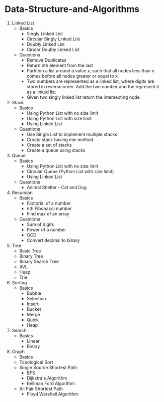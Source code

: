 # Data-Structure-and-Algorithms

1. Linked List
    - Basics
        - Singly Linked List
        - Circular Singly Linked List
        - Doubly Linked List
        - Cirular Doubly Linked List
    - Questions
        - Remove Duplicates
        - Return nth element from the last
        - Partition a list around a value x, such that all nodes less than x comes before all nodes greater or equal to x
        - Two numbers are represented as a linked list, where digits are stored in reverse order. Add the two number and the represent it as a linked list
        - Given two singly linked list return the intersecting node
2. Stack
    - Basics
        - Using Python List with no size limit
        - Using Python List with size limit
        - Using Linked List
    - Questions
        - Use Single List to implement multiple stacks
        - Create stack having min method
        - Create a set of stacks
        - Create a queue using stacks
3. Queue
    - Basics
        - Using Python List with no size limit
        - Circular Queue (Python List with size limit)
        - Using Linked List
    - Questions
        - Animal Shelter - Cat and Dog
4. Recursion
    - Basics
        - Factorial of a number
        - nth Fibonacci number
        - Find max of an array
    - Questions
        - Sum of digits
        - Power of a number
        - GCD
        - Convert decimal to binary
5. Tree
    - Basic Tree
    - Binary Tree
    - Binary Search Tree
    - AVL
    - Heap
    - Trie
6. Sorting
    - Basics
        - Bubble
        - Selection
        - Insert
        - Bucket
        - Merge
        - Quick
        - Heap
7. Search
    - Basics
        - Linear
        - Binary
8. Graph
    - Basics
    - Topological Sort
    - Single Source Shortest Path
        - BFS
        - Dijkstra's Algorithm
        - Bellman Ford Algorithm
    - All Pair Shortest Path
        - Floyd Warshall Algorithm
